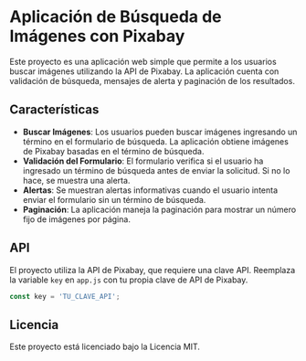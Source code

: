
# Aplicación de Búsqueda de Imágenes con Pixabay

Este proyecto es una aplicación web simple que permite a los usuarios buscar imágenes utilizando la API de Pixabay. La aplicación cuenta con validación de búsqueda, mensajes de alerta y paginación de los resultados.

## Características

- **Buscar Imágenes**: Los usuarios pueden buscar imágenes ingresando un término en el formulario de búsqueda. La aplicación obtiene imágenes de Pixabay basadas en el término de búsqueda.
- **Validación del Formulario**: El formulario verifica si el usuario ha ingresado un término de búsqueda antes de enviar la solicitud. Si no lo hace, se muestra una alerta.
- **Alertas**: Se muestran alertas informativas cuando el usuario intenta enviar el formulario sin un término de búsqueda.
- **Paginación**: La aplicación maneja la paginación para mostrar un número fijo de imágenes por página.


## API

El proyecto utiliza la API de Pixabay, que requiere una clave API. Reemplaza la variable `key` en `app.js` con tu propia clave de API de Pixabay.

```javascript
const key = 'TU_CLAVE_API';
```

## Licencia

Este proyecto está licenciado bajo la Licencia MIT.
